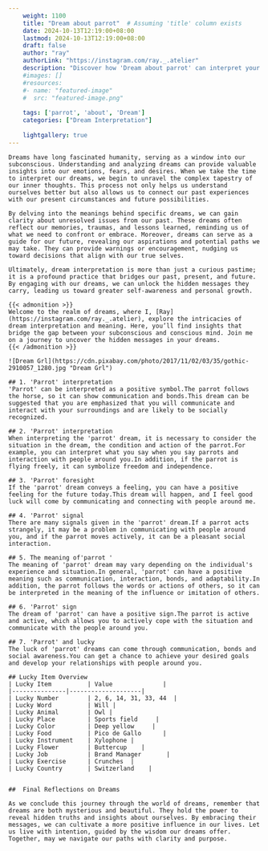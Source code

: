 ```yaml
---
    weight: 1100
    title: "Dream about parrot"  # Assuming 'title' column exists
    date: 2024-10-13T12:19:00+08:00
    lastmod: 2024-10-13T12:19:00+08:00
    draft: false
    author: "ray"
    authorLink: "https://instagram.com/ray._.atelier"
    description: "Discover how 'Dream about parrot' can interpret your future and uncover its significant meanings in your life."
    #images: []
    #resources:
    #- name: "featured-image"
    #  src: "featured-image.png"
    
    tags: ['parrot', 'about', 'Dream']
    categories: ["Dream Interpretation"]
    
    lightgallery: true
---
```

    
    Dreams have long fascinated humanity, serving as a window into our subconscious. Understanding and analyzing dreams can provide valuable insights into our emotions, fears, and desires. When we take the time to interpret our dreams, we begin to unravel the complex tapestry of our inner thoughts. This process not only helps us understand ourselves better but also allows us to connect our past experiences with our present circumstances and future possibilities.
    
    By delving into the meanings behind specific dreams, we can gain clarity about unresolved issues from our past. These dreams often reflect our memories, traumas, and lessons learned, reminding us of what we need to confront or embrace. Moreover, dreams can serve as a guide for our future, revealing our aspirations and potential paths we may take. They can provide warnings or encouragement, nudging us toward decisions that align with our true selves.
    
    Ultimately, dream interpretation is more than just a curious pastime; it is a profound practice that bridges our past, present, and future. By engaging with our dreams, we can unlock the hidden messages they carry, leading us toward greater self-awareness and personal growth.
    
    {{< admonition >}}
    Welcome to the realm of dreams, where I, [Ray](https://instagram.com/ray._.atelier), explore the intricacies of dream interpretation and meaning. Here, you’ll find insights that bridge the gap between your subconscious and conscious mind. Join me on a journey to uncover the hidden messages in your dreams.
    {{< /admonition >}}
    
    ![Dream Grl](https://cdn.pixabay.com/photo/2017/11/02/03/35/gothic-2910057_1280.jpg "Dream Grl")
    
    ## 1. 'Parrot' interpretation
    'Parrot' can be interpreted as a positive symbol.The parrot follows the horse, so it can show communication and bonds.This dream can be suggested that you are emphasized that you will communicate and interact with your surroundings and are likely to be socially recognized.
    
    ## 2. 'Parrot' interpretation
    When interpreting the 'parrot' dream, it is necessary to consider the situation in the dream, the condition and action of the parrot.For example, you can interpret what you say when you say parrots and interaction with people around you.In addition, if the parrot is flying freely, it can symbolize freedom and independence.
    
    ## 3. 'Parrot' foresight
    If the 'parrot' dream conveys a feeling, you can have a positive feeling for the future today.This dream will happen, and I feel good luck will come by communicating and connecting with people around me.
    
    ## 4. 'Parrot' signal
    There are many signals given in the 'parrot' dream.If a parrot acts strangely, it may be a problem in communicating with people around you, and if the parrot moves actively, it can be a pleasant social interaction.
    
    ## 5. The meaning of'parrot '
    The meaning of 'parrot' dream may vary depending on the individual's experience and situation.In general, 'parrot' can have a positive meaning such as communication, interaction, bonds, and adaptability.In addition, the parrot follows the words or actions of others, so it can be interpreted in the meaning of the influence or imitation of others.
    
    ## 6. 'Parrot' sign
    The dream of 'parrot' can have a positive sign.The parrot is active and active, which allows you to actively cope with the situation and communicate with the people around you.
    
    ## 7. 'Parrot' and lucky
    The luck of 'parrot' dreams can come through communication, bonds and social awareness.You can get a chance to achieve your desired goals and develop your relationships with people around you.
    
    ## Lucky Item Overview
    | Lucky Item          | Value              |
    |---------------|--------------------|
    | Lucky Number        | 2, 6, 14, 31, 33, 44  |
    | Lucky Word          | Will |
    | Lucky Animal        | Owl |
    | Lucky Place         | Sports field     |
    | Lucky Color         | Deep yellow     |
    | Lucky Food          | Pico de Gallo      |
    | Lucky Instrument    | Xylophone |
    | Lucky Flower        | Buttercup    |
    | Lucky Job           | Brand Manager       |
    | Lucky Exercise      | Crunches  |
    | Lucky Country       | Switzerland    |
    
    
    ##  Final Reflections on Dreams
    
    As we conclude this journey through the world of dreams, remember that dreams are both mysterious and beautiful. They hold the power to reveal hidden truths and insights about ourselves. By embracing their messages, we can cultivate a more positive influence in our lives. Let us live with intention, guided by the wisdom our dreams offer. Together, may we navigate our paths with clarity and purpose.
    